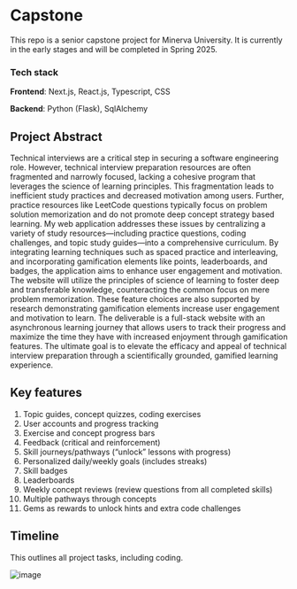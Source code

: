 # Capstone

This repo is a senior capstone project for Minerva University. It is currently in the early stages and will be completed in Spring 2025.

### Tech stack
**Frontend**: Next.js, React.js, Typescript, CSS

**Backend**: Python (Flask), SqlAlchemy

## Project Abstract
Technical interviews are a critical step in securing a software engineering role. However, technical interview preparation resources are often fragmented and narrowly focused, lacking a cohesive program that leverages the science of learning principles. This fragmentation leads to inefficient study practices and decreased motivation among users. Further, practice resources like LeetCode questions typically focus on problem solution memorization and do not promote deep concept strategy based learning. My web application addresses these issues by centralizing a variety of study resources—including practice questions, coding challenges, and topic study guides—into a comprehensive curriculum. By integrating learning techniques such as spaced practice and interleaving, and incorporating gamification elements like points, leaderboards, and badges, the application aims to enhance user engagement and motivation. The website will utilize the principles of science of learning to foster deep and transferable knowledge, counteracting the common focus on mere problem memorization. These feature choices are also supported by research demonstrating gamification elements increase user engagement and motivation to learn. The deliverable is a full-stack website with an asynchronous learning journey that allows users to track their progress and maximize the time they have with increased enjoyment through gamification features. The ultimate goal is to elevate the efficacy and appeal of technical interview preparation through a scientifically grounded, gamified learning experience.

## Key features
1. Topic guides, concept quizzes, coding exercises
2. User accounts and progress tracking
3. Exercise and concept progress bars
4. Feedback (critical and reinforcement)
5. Skill journeys/pathways (“unlock” lessons with progress)
6. Personalized daily/weekly goals (includes streaks)
7. Skill badges
8. Leaderboards
9. Weekly concept reviews (review questions from all completed skills)
10. Multiple pathways through concepts
11. Gems as rewards to unlock hints and extra code challenges

## Timeline
This outlines all project tasks, including coding. 

![image](https://github.com/user-attachments/assets/8e62d40e-e58c-4696-abc1-3061666fc346)

